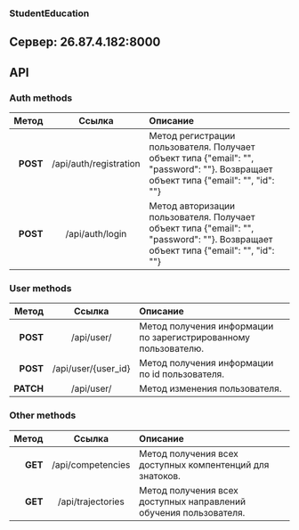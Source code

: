 ### StudentEducation

## Cервер: 26.87.4.182:8000
## API

### Аuth methods

| Метод | Ссылка | Описание|
|----:|:----:|:---------------|
| **POST** | /api/auth/registration | Метод регистрации пользователя. Получает объект типа {"email": "", "password": ""}. Возвращает объект типа {"email": "", "id": ""} |
| **POST** | /api/auth/login | Метод авторизации пользователя. Получает объект типа {"email": "", "password": ""}. Возвращает объект типа {"email": "", "id": ""} |

### User methods

| Метод | Ссылка | Описание|
|----:|:----:|:---------------|
| **POST** | /api/user/ | Метод получения информации по зарегистрированному пользователю. |
| **POST** | /api/user/{user_id} | Метод получения информации по id пользователя. |
| **PATCH** | /api/user/ | Метод изменения пользователя. |


### Other methods

| Метод | Ссылка | Описание|
|----:|:----:|:---------------|
| **GET** | /api/competencies | Метод получения всех доступных компентенций для знатоков. |
| **GET** | /api/trajectories | Метод получения всех доступных направлений обучения пользователя. |
